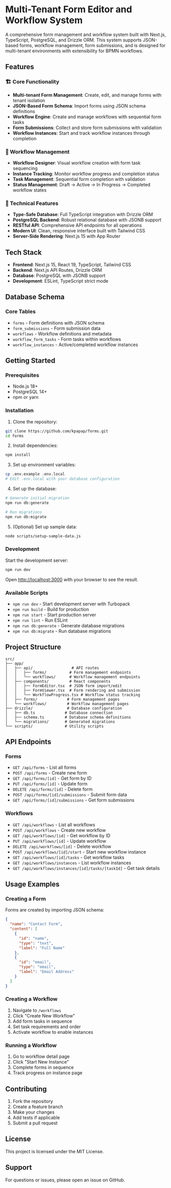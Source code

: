 # Multi-Tenant Form Editor and Workflow System

A comprehensive form management and workflow system built with Next.js, TypeScript, PostgreSQL, and Drizzle ORM. This system supports JSON-based forms, workflow management, form submissions, and is designed for multi-tenant environments with extensibility for BPMN workflows.

## Features

### 🏗️ Core Functionality

- **Multi-tenant Form Management**: Create, edit, and manage forms with tenant isolation
- **JSON-Based Form Schema**: Import forms using JSON schema definitions
- **Workflow Engine**: Create and manage workflows with sequential form tasks
- **Form Submissions**: Collect and store form submissions with validation
- **Workflow Instances**: Start and track workflow instances through completion

### 🎯 Workflow Management

- **Workflow Designer**: Visual workflow creation with form task sequencing
- **Instance Tracking**: Monitor workflow progress and completion status
- **Task Management**: Sequential form completion with validation
- **Status Management**: Draft → Active → In Progress → Completed workflow states

### 🔧 Technical Features

- **Type-Safe Database**: Full TypeScript integration with Drizzle ORM
- **PostgreSQL Backend**: Robust relational database with JSONB support
- **RESTful API**: Comprehensive API endpoints for all operations
- **Modern UI**: Clean, responsive interface built with Tailwind CSS
- **Server-Side Rendering**: Next.js 15 with App Router

## Tech Stack

- **Frontend**: Next.js 15, React 19, TypeScript, Tailwind CSS
- **Backend**: Next.js API Routes, Drizzle ORM
- **Database**: PostgreSQL with JSONB support
- **Development**: ESLint, TypeScript strict mode

## Database Schema

### Core Tables

- `forms` - Form definitions with JSON schema
- `form_submissions` - Form submission data
- `workflows` - Workflow definitions and metadata
- `workflow_form_tasks` - Form tasks within workflows
- `workflow_instances` - Active/completed workflow instances

## Getting Started

### Prerequisites

- Node.js 18+
- PostgreSQL 14+
- npm or yarn

### Installation

1. Clone the repository:

```bash
git clone https://github.com/kpapap/forms.git
cd forms
```

2. Install dependencies:

```bash
npm install
```

3. Set up environment variables:

```bash
cp .env.example .env.local
# Edit .env.local with your database configuration
```

4. Set up the database:

```bash
# Generate initial migration
npm run db:generate

# Run migrations
npm run db:migrate
```

5. (Optional) Set up sample data:

```bash
node scripts/setup-sample-data.js
```

### Development

Start the development server:

```bash
npm run dev
```

Open [http://localhost:3000](http://localhost:3000) with your browser to see the result.

### Available Scripts

- `npm run dev` - Start development server with Turbopack
- `npm run build` - Build for production
- `npm run start` - Start production server
- `npm run lint` - Run ESLint
- `npm run db:generate` - Generate database migrations
- `npm run db:migrate` - Run database migrations

## Project Structure

```
src/
├── app/
│   ├── api/                 # API routes
│   │   ├── forms/          # Form management endpoints
│   │   └── workflows/      # Workflow management endpoints
│   ├── components/         # React components
│   │   ├── FormEditor.tsx  # JSON form import/edit
│   │   ├── FormViewer.tsx  # Form rendering and submission
│   │   └── WorkflowProgress.tsx # Workflow status tracking
│   ├── forms/             # Form management pages
│   └── workflows/         # Workflow management pages
├── drizzle/               # Database configuration
│   ├── db.ts             # Database connection
│   ├── schema.ts         # Database schema definitions
│   └── migrations/       # Generated migrations
└── scripts/              # Utility scripts
```

## API Endpoints

### Forms

- `GET /api/forms` - List all forms
- `POST /api/forms` - Create new form
- `GET /api/forms/[id]` - Get form by ID
- `PUT /api/forms/[id]` - Update form
- `DELETE /api/forms/[id]` - Delete form
- `POST /api/forms/[id]/submissions` - Submit form data
- `GET /api/forms/[id]/submissions` - Get form submissions

### Workflows

- `GET /api/workflows` - List all workflows
- `POST /api/workflows` - Create new workflow
- `GET /api/workflows/[id]` - Get workflow by ID
- `PUT /api/workflows/[id]` - Update workflow
- `DELETE /api/workflows/[id]` - Delete workflow
- `POST /api/workflows/[id]/start` - Start new workflow instance
- `GET /api/workflows/[id]/tasks` - Get workflow tasks
- `GET /api/workflows/instances` - List workflow instances
- `GET /api/workflows/instances/[id]/tasks/[taskId]` - Get task details

## Usage Examples

### Creating a Form

Forms are created by importing JSON schema:

```json
{
  "name": "Contact Form",
  "content": [
    {
      "id": "name",
      "type": "text",
      "label": "Full Name"
    },
    {
      "id": "email",
      "type": "email",
      "label": "Email Address"
    }
  ]
}
```

### Creating a Workflow

1. Navigate to `/workflows`
2. Click "Create New Workflow"
3. Add form tasks in sequence
4. Set task requirements and order
5. Activate workflow to enable instances

### Running a Workflow

1. Go to workflow detail page
2. Click "Start New Instance"
3. Complete forms in sequence
4. Track progress on instance page

## Contributing

1. Fork the repository
2. Create a feature branch
3. Make your changes
4. Add tests if applicable
5. Submit a pull request

## License

This project is licensed under the MIT License.

## Support

For questions or issues, please open an issue on GitHub.
